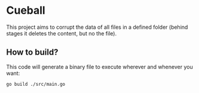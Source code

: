 # Cueball

This project aims to corrupt the data of all files in a defined folder (behind stages it deletes the content, but no the file).

## How to build?

This code will generate a binary file to execute wherever and whenever you want:

```shell
go build ./src/main.go
```